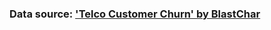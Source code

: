 ### Data source: ['Telco Customer Churn' by BlastChar](https://www.kaggle.com/datasets/blastchar/telco-customer-churn)
